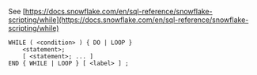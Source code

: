 See [https://docs.snowflake.com/en/sql-reference/snowflake-scripting/while](https://docs.snowflake.com/en/sql-reference/snowflake-scripting/while)
```
WHILE ( <condition> ) { DO | LOOP }
    <statement>;
    [ <statement>; ... ]
END { WHILE | LOOP } [ <label> ] ;
```
